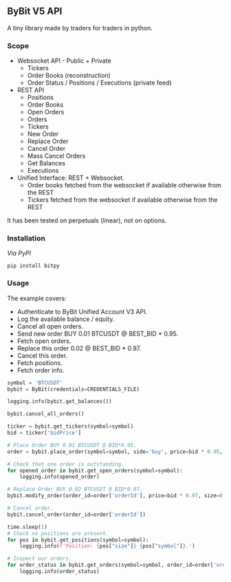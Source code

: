 ## ByBit V5 API

A tiny library made by traders for traders in python.

### Scope

- Websocket API - Public + Private
   - Tickers
   - Order Books (reconstruction)
   - Order Status / Positions / Executions (private feed)
- REST API
   - Positions
   - Order Books
   - Open Orders
   - Orders
   - Tickers
   - New Order
   - Replace Order
   - Cancel Order
   - Mass Cancel Orders
   - Get Balances
   - Executions
- Unified Interface: REST + Websocket.
   - Order books fetched from the websocket if available otherwise from the REST
   - Tickers fetched from the websocket if available otherwise from the REST

It has been tested on perpetuals (linear), not on options.

### Installation

*Via PyPI*

```
pip install bitpy
```

### Usage

The example covers:
- Authenticate to ByBit Unified Account V3 API.
- Log the available balance / equity.
- Cancel all open orders.
- Send new order BUY 0.01 BTCUSDT @ BEST_BID * 0.95.
- Fetch open orders.
- Replace this order 0.02 @ BEST_BID * 0.97.
- Cancel this order.
- Fetch positions.
- Fetch order info.

```python
symbol = 'BTCUSDT'
bybit = ByBit(credentials=CREDENTIALS_FILE)

logging.info(bybit.get_balances())

bybit.cancel_all_orders()

ticker = bybit.get_tickers(symbol=symbol)
bid = ticker['bidPrice']

# Place Order BUY 0.01 BTCUSDT @ BID*0.95.
order = bybit.place_order(symbol=symbol, side='buy', price=bid * 0.95, size=0.01)

# Check that one order is outstanding.
for opened_order in bybit.get_open_orders(symbol=symbol):
    logging.info(opened_order)

# Replace Order BUY 0.02 BTCUSDT @ BID*0.97.
bybit.modify_order(order_id=order['orderId'], price=bid * 0.97, size=0.02)

# Cancel order.
bybit.cancel_order(order_id=order['orderId'])

time.sleep(1)
# Check no positions are present.
for pos in bybit.get_positions(symbol=symbol):
    logging.info(f'Position: {pos["size"]} {pos["symbol"]}.')

# Inspect our orders.
for order_status in bybit.get_orders(symbol=symbol, order_id=order['orderId']):
    logging.info(order_status)
```
